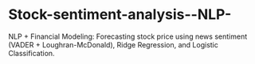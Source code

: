 # Stock-sentiment-analysis--NLP-
NLP + Financial Modeling: Forecasting stock price using news sentiment (VADER + Loughran-McDonald), Ridge Regression, and Logistic Classification.
